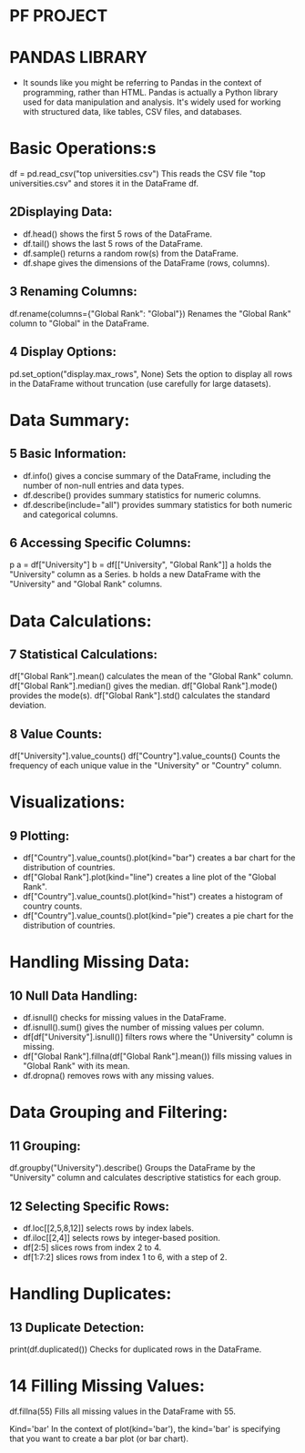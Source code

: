 # PF PROJECT
 # PANDAS LIBRARY
* It sounds like you might be referring to Pandas in the context of programming, rather than HTML. Pandas is actually a Python library used for data manipulation and analysis. It's widely used for working with structured data, like tables, CSV files, and databases.

# Basic Operations:s

df = pd.read_csv("top universities.csv")
This reads the CSV file "top universities.csv" and stores it in the DataFrame df.

## 2Displaying Data:

* df.head() shows the first 5 rows of the DataFrame.
* df.tail() shows the last 5 rows of the DataFrame.
* df.sample() returns a random row(s) from the DataFrame.
* df.shape gives the dimensions of the DataFrame (rows, columns).
## 3 Renaming Columns:


df.rename(columns={"Global Rank": "Global"})
Renames the "Global Rank" column to "Global" in the DataFrame.

## 4 Display Options:


pd.set_option("display.max_rows", None)
Sets the option to display all rows in the DataFrame without truncation (use carefully for large datasets).

# Data Summary:
## 5 Basic Information:

* df.info() gives a concise summary of the DataFrame, including the number of non-null entries and data types.
* df.describe() provides summary statistics for numeric columns.
* df.describe(include="all") provides summary statistics for both numeric and categorical columns.
## 6 Accessing Specific Columns:

p
a = df["University"]
b = df[["University", "Global Rank"]]
a holds the "University" column as a Series.
b holds a new DataFrame with the "University" and "Global Rank" columns.
# Data Calculations:
## 7 Statistical Calculations:

df["Global Rank"].mean() calculates the mean of the "Global Rank" column.
df["Global Rank"].median() gives the median.
df["Global Rank"].mode() provides the mode(s).
df["Global Rank"].std() calculates the standard deviation.
## 8 Value Counts:

df["University"].value_counts()
df["Country"].value_counts()
Counts the frequency of each unique value in the "University" or "Country" column.
# Visualizations:
## 9 Plotting:
* df["Country"].value_counts().plot(kind="bar") creates a bar chart for the distribution of countries.
* df["Global Rank"].plot(kind="line") creates a line plot of the "Global Rank".
* df["Country"].value_counts().plot(kind="hist") creates a histogram of country counts.
* df["Country"].value_counts().plot(kind="pie") creates a pie chart for the distribution of countries.
# Handling Missing Data:
## 10 Null Data Handling:
* df.isnull() checks for missing values in the DataFrame.
* df.isnull().sum() gives the number of missing values per column.
* df[df["University"].isnull()] filters rows where the "University" column is missing.
* df["Global Rank"].fillna(df["Global Rank"].mean()) fills missing values in "Global Rank" with its mean.
* df.dropna() removes rows with any missing values.
# Data Grouping and Filtering:
## 11 Grouping:

df.groupby("University").describe()
Groups the DataFrame by the "University" column and calculates descriptive statistics for each group.

## 12 Selecting Specific Rows:
* df.loc[[2,5,8,12]] selects rows by index labels.
* df.iloc[[2,4]] selects rows by integer-based position.
* df[2:5] slices rows from index 2 to 4.
* df[1:7:2] slices rows from index 1 to 6, with a step of 2.
# Handling Duplicates:
## 13 Duplicate Detection:

print(df.duplicated())
Checks for duplicated rows in the DataFrame.

# 14 Filling Missing Values:

df.fillna(55)
Fills all missing values in the DataFrame with 55.

Kind='bar'
In the context of plot(kind='bar'), the kind='bar' is specifying that you want to create a bar plot (or bar chart).

